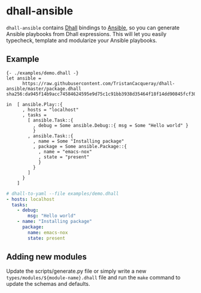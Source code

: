 # dhall-ansible

`dhall-ansible` contains [Dhall][dhall-lang] bindings to [Ansible][Ansible],
so you can generate Ansible playbooks from Dhall expressions.
This will let you easily typecheck, template and modularize your Ansible playbooks.


## Example

```dhall
{- ./examples/demo.dhall -}
let ansible =
      https://raw.githubusercontent.com/TristanCacqueray/dhall-ansible/master/package.dhall sha256:da945f14b9acc74584624595e9d75c1c91bb3938d35464f18f14dd90845fcf30

in  [ ansible.Play::{
      , hosts = "localhost"
      , tasks =
        [ ansible.Task::{
          , debug = Some ansible.Debug::{ msg = Some "Hello world" }
          }
        , ansible.Task::{
          , name = Some "Installing package"
          , package = Some ansible.Package::{
            , name = "emacs-nox"
            , state = "present"
            }
          }
        ]
      }
    ]

```

```yaml
# dhall-to-yaml --file examples/demo.dhall
- hosts: localhost
  tasks:
    - debug:
        msg: "Hello world"
    - name: "Installing package"
      package:
        name: emacs-nox
        state: present

```

## Adding new modules

Update the scripts/generate.py file or simply write a new `types/modules/${module-name}.dhall` file
and run the `make` command to update the schemas and defaults.

[dhall-lang]: https://dhall-lang.org
[Ansible]: https://ansible.com
